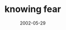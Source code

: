 ---
layout: base.njk
title : 'knowing fear' 
view_title : 'knowing fear' 
year : '2002' 
date : '2002-05-29' 
img_file : '/drawing/knowingfear2.png' 
html_file : 'knowingfear2' 
next_html : 'evilmen5.html' 
year_order : '108' 
permalink : "title/{{html_file}}.html"
---